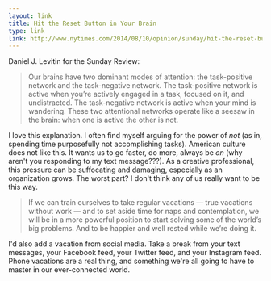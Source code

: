 ```yaml
---
layout: link
title: Hit the Reset Button in Your Brain
type: link
link: http://www.nytimes.com/2014/08/10/opinion/sunday/hit-the-reset-button-in-your-brain.html?_r=0
---
```


Daniel J. Levitin for the Sunday Review:

> Our brains have two dominant modes of attention: the task-positive network and the task-negative network. The task-positive network is active when you’re actively engaged in a task, focused on it, and undistracted. The task-negative network is active when your mind is wandering. These two attentional networks operate like a seesaw in the brain: when one is active the other is not.

I love this explanation. I often find myself arguing for the power of *not* (as in, spending time purposefully not accomplishing tasks). American culture does not like this. It wants us to go faster, do more, always be *on* (why aren't you responding to my text message???). As a creative professional, this pressure can be suffocating and damaging, especially as an organization grows. The worst part? I don't think any of us really want to be this way.

> If we can train ourselves to take regular vacations — true vacations without work — and to set aside time for naps and contemplation, we will be in a more powerful position to start solving some of the world’s big problems. And to be happier and well rested while we’re doing it.

I'd also add a vacation from social media. Take a break from your text messages, your Facebook feed, your Twitter feed, and your Instagram feed. Phone vacations are a real thing, and something we're all going to have to master in our ever-connected world.
